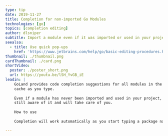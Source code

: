```yaml
---
type: tip
date: 2019-11-27
title: Completion for non-imported Go Modules
technologies: [go]
topics: [completion editing]
author: dlsniper
subtitle: Import a module even if it was imported or used in your project
seealso:
  - title: Use quick pop-ups
    href: 'https://www.jetbrains.com/help/go/basic-editing-procedures.html#quick_popups'
thumbnail: ./thumbnail.png
cardThumbnail: ./card.png
shortVideo:
  poster: ./poster_short.png
  url: https://youtu.be/lSH_YvGB_iE
leadin: |
    GoLand provides code completion suggestions for all modules in the modules 
    cache as you type.
    
    Even if a module has never been imported and used in your project, GoLand is 
    still aware of it and will take care of you.
    
    How to use
    
    Completion will work automatically as you start typing a package name.

---
```

